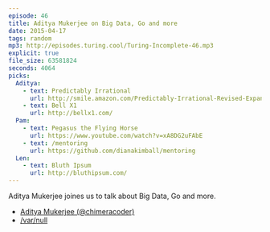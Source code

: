 ```yaml
---
episode: 46
title: Aditya Mukerjee on Big Data, Go and more
date: 2015-04-17
tags: random
mp3: http://episodes.turing.cool/Turing-Incomplete-46.mp3
explicit: true
file_size: 63581824
seconds: 4064
picks:
  Aditya:
    - text: Predictably Irrational
      url: http://smile.amazon.com/Predictably-Irrational-Revised-Expanded-Decisions/dp/0061353248/ref=sr_1_1?ie=UTF8&qid=1428704392&sr=8-1
    - text: Bell X1
      url: http://bellx1.com/
  Pam:
    - text: Pegasus the Flying Horse
      url: https://www.youtube.com/watch?v=xA8DG2uFAbE
    - text: /mentoring
      url: https://github.com/dianakimball/mentoring
  Len:
    - text: Bluth Ipsum
      url: http://bluthipsum.com/
---
```


Aditya Mukerjee joines us to talk about Big Data, Go and more.

* [Aditya Mukerjee (@chimeracoder)](https://twitter.com/chimeracoder)
* [/var/null](http://varnull.adityamukerjee.net/)
